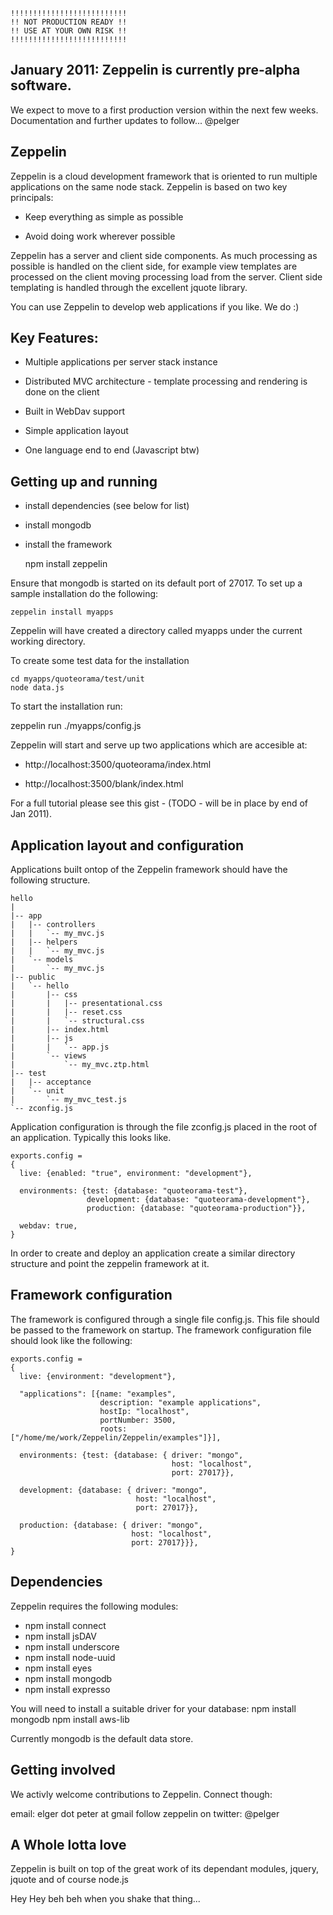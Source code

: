     !!!!!!!!!!!!!!!!!!!!!!!!!!
    !! NOT PRODUCTION READY !!
    !! USE AT YOUR OWN RISK !!
    !!!!!!!!!!!!!!!!!!!!!!!!!!
## January 2011: Zeppelin is currently pre-alpha software. 
We expect to move to a first production version within the next few weeks. Documentation and further updates to follow... @pelger

## Zeppelin
Zeppelin is a cloud development framework that is oriented to run multiple applications on the same node stack.
Zeppelin is based on two key principals:

 * Keep everything as simple as possible

 * Avoid doing work wherever possible

Zeppelin has a server and client side components. As much processing as possible is handled on the client side, for example view templates are
processed on the client moving processing load from the server. Client side templating is handled through the excellent jquote library.

You can use Zeppelin to develop web applications if you like. We do :)

## Key Features:

 * Multiple applications per server stack instance

 * Distributed MVC architecture - template processing and rendering is done on the client

 * Built in WebDav support
 
 * Simple application layout 

 * One language end to end (Javascript btw)

## Getting up and running

 * install dependencies (see below for list)

 * install mongodb

 * install the framework

    npm install zeppelin

Ensure that mongodb is started on its default port of 27017.
To set up a sample installation do the following:

    zeppelin install myapps

Zeppelin will have created a directory called myapps under the current working directory.

To create some test data for the installation 

    cd myapps/quoteorama/test/unit
    node data.js

To start the installation run:

   zeppelin run ./myapps/config.js 

Zeppelin will start and serve up two applications which are accesible at:

 * http://localhost:3500/quoteorama/index.html

 * http://localhost:3500/blank/index.html

For a full tutorial please see this gist - (TODO - will be in place by end of Jan 2011).

## Application layout and configuration
Applications built ontop of the Zeppelin framework should have the following structure.

    hello
    |
    |-- app
    |   |-- controllers
    |   |   `-- my_mvc.js
    |   |-- helpers
    |   |   `-- my_mvc.js
    |   `-- models
    |       `-- my_mvc.js
    |-- public
    |   `-- hello
    |       |-- css
    |       |   |-- presentational.css
    |       |   |-- reset.css
    |       |   `-- structural.css
    |       |-- index.html
    |       |-- js
    |       |   `-- app.js
    |       `-- views
    |           `-- my_mvc.ztp.html
    |-- test
    |   |-- acceptance
    |   `-- unit
    |       `-- my_mvc_test.js
    `-- zconfig.js

Application configuration is through the file zconfig.js placed in the root of an application. Typically this looks like.

    exports.config = 
    {
      live: {enabled: "true", environment: "development"},

      environments: {test: {database: "quoteorama-test"},
                     development: {database: "quoteorama-development"},
                     production: {database: "quoteorama-production"}},

      webdav: true,
    }

In order to create and deploy an application create a similar directory structure and point the zeppelin framework at it.

## Framework configuration
The framework is configured through a single file config.js. This file should be passed to the framework on startup. The framework
configuration file should look like the following:

    exports.config = 
    {
      live: {environment: "development"},

      "applications": [{name: "examples",
                        description: "example applications",
                        hostIp: "localhost",
                        portNumber: 3500,
                        roots: ["/home/me/work/Zeppelin/Zeppelin/examples"]}],

      environments: {test: {database: { driver: "mongo",
                                        host: "localhost",
                                        port: 27017}},

      development: {database: { driver: "mongo",
                                host: "localhost",
                                port: 27017}},

      production: {database: { driver: "mongo",
                               host: "localhost",
                               port: 27017}}},
    }

## Dependencies
Zeppelin requires the following modules:

 * npm install connect
 * npm install jsDAV
 * npm install underscore
 * npm install node-uuid
 * npm install eyes
 * npm install mongodb
 * npm install expresso

You will need to install a suitable driver for your database:
    npm install mongodb
    npm install aws-lib

Currently mongodb is the default data store.

## Getting involved
We activly welcome contributions to Zeppelin. Connect though:

email: elger dot peter at gmail
follow zeppelin on twitter: @pelger

## A Whole lotta love
Zeppelin is built on top of the great work of its dependant modules, jquery, jquote and of course node.js

Hey Hey beh beh when you shake that thing...

